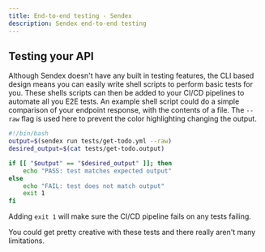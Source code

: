 ```yaml
---
title: End-to-end testing - Sendex
description: Sendex end-to-end testing
---
```


## Testing your API

Although Sendex doesn't have any built in testing features, the CLI based design means you can easily write shell scripts to perform basic tests for you. These shells scripts can then be added to your CI/CD pipelines to automate all you E2E tests. An example shell script could do a simple comparison of your endpoint response, with the contents of a file. The `--raw` flag is used here to prevent the color highlighting changing the output.

```bash
#!/bin/bash
output=$(sendex run tests/get-todo.yml --raw)
desired_output=$(cat tests/get-todo.output)

if [[ "$output" == "$desired_output" ]]; then
    echo "PASS: test matches expected output"
else
    echo "FAIL: test does not match output"
    exit 1
fi
```

Adding `exit 1` will make sure the CI/CD pipeline fails on any tests failing.

You could get pretty creative with these tests and there really aren't many limitations.
